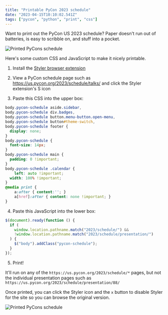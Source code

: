 ```yaml
---
title: "Printable PyCon 2023 schedule"
date: "2023-04-15T10:10:02.541Z"
tags: ["pycon", "python", "print", "css"]
---
```


Want to print out the PyCon US 2023 schedule? Paper doesn't run out of batteries, is
easy to scribble on, and stuff into a pocket.

![Printed PyCons schedule](https://dev-to-uploads.s3.amazonaws.com/uploads/articles/2mjm7whei9m178ljcrhx.jpg)

Here's some custom CSS and JavaScript to make it nicely printable.

1. Install the
   [Styler browser extension](https://chrome.google.com/webstore/detail/styler/bogdgcfoocbajfkjjolkmcdcnnellpkb?hl=en)

2. View a PyCon schedule page such as https://us.pycon.org/2023/schedule/talks/ and
   click the Styler extension's S icon

3. Paste this CSS into the upper box:

```CSS
body.pycon-schedule aside.sidebar,
body.pycon-schedule div.badges,
body.pycon-schedule button.menu-button.open-menu,
body.pycon-schedule button#theme-switch,
body.pycon-schedule footer {
  display: none;
}
body.pycon-schedule {
  font-size: 14px;
}
body.pycon-schedule main {
  padding: 0 !important;
}
body.pycon-schedule .calendar {
	left: auto !important;
  width: 100% !important;
}
@media print {
    a:after { content:''; }
    a[href]:after { content: none !important; }
}
```

4. Paste this JavaScript into the lower box:

```js
$(document).ready(function () {
  if (
    window.location.pathname.match("2023/schedule/") &&
    !window.location.pathname.match("2023/schedule/presentation/")
  ) {
    $("body").addClass("pycon-schedule");
  }
});
```

5. Print!

It'll run on any of the `https://us.pycon.org/2023/schedule/*` pages, but not the
individual presentation pages such as
`https://us.pycon.org/2023/schedule/presentation/88/`

Once printed, you can click the Styler icon and the `x` button to disable Styler for the
site so you can browse the original version.

![Printed PyCons schedule](https://dev-to-uploads.s3.amazonaws.com/uploads/articles/59l815p02j0yk0jy377c.jpg)
